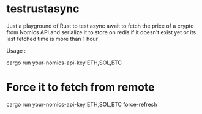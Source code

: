 # testrustasync

Just a playground of Rust to test async await to fetch the price of a crypto from Nomics API and serialize it to
store on redis if it doesn't exist yet or its last fetched time is more than 1 hour 


Usage :

cargo run your-nomics-api-key ETH,SOL,BTC


# Force it to fetch from remote 
cargo run your-nomics-api-key ETH,SOL,BTC force-refresh 

